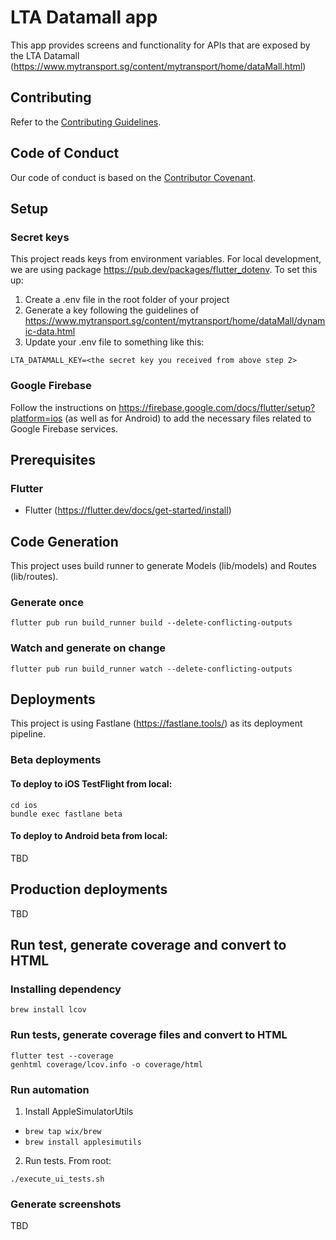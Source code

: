 # LTA Datamall app

This app provides screens and functionality for APIs that are exposed by the LTA Datamall (https://www.mytransport.sg/content/mytransport/home/dataMall.html)

## Contributing

Refer to the [Contributing Guidelines](CONTRIBUTING.md).

## Code of Conduct

Our code of conduct is based on the [Contributor Covenant](CODE_OF_CONDUCT.md).

## Setup

### Secret keys

This project reads keys from environment variables. For local development, we are using package https://pub.dev/packages/flutter_dotenv. To set this up:

1. Create a .env file in the root folder of your project
2. Generate a key following the guidelines of https://www.mytransport.sg/content/mytransport/home/dataMall/dynamic-data.html
3. Update your .env file to something like this:

```
LTA_DATAMALL_KEY=<the secret key you received from above step 2>
```

### Google Firebase

Follow the instructions on https://firebase.google.com/docs/flutter/setup?platform=ios (as well as for Android) to add the necessary files related to Google Firebase services.

## Prerequisites

### Flutter

- Flutter (https://flutter.dev/docs/get-started/install)

## Code Generation

This project uses build runner to generate Models (lib/models) and Routes (lib/routes).

### Generate once

```
flutter pub run build_runner build --delete-conflicting-outputs
```

### Watch and generate on change

```
flutter pub run build_runner watch --delete-conflicting-outputs
```

## Deployments

This project is using Fastlane (https://fastlane.tools/) as its deployment pipeline.

### Beta deployments

#### To deploy to iOS TestFlight from local:

```
cd ios
bundle exec fastlane beta
```

#### To deploy to Android beta from local:

TBD

## Production deployments

TBD

## Run test, generate coverage and convert to HTML

### Installing dependency

```
brew install lcov
```

### Run tests, generate coverage files and convert to HTML

```
flutter test --coverage
genhtml coverage/lcov.info -o coverage/html
```

### Run automation

1. Install AppleSimulatorUtils

- `brew tap wix/brew`
- `brew install applesimutils`

2. Run tests. From root:

```
./execute_ui_tests.sh
```

### Generate screenshots

TBD
